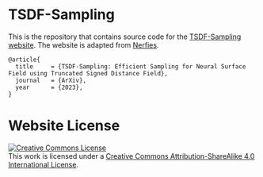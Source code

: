 # TSDF-Sampling

This is the repository that contains source code for the [TSDF-Sampling website](https://tsdf-sampling.github.io). The website is adapted from [Nerfies](https://nerfies.github.io/).

```
@article{
  title     = {TSDF-Sampling: Efficient Sampling for Neural Surface Field using Truncated Signed Distance Field},
  journal   = {ArXiv},
  year      = {2023},
}
```

# Website License
<a rel="license" href="http://creativecommons.org/licenses/by-sa/4.0/"><img alt="Creative Commons License" style="border-width:0" src="https://i.creativecommons.org/l/by-sa/4.0/88x31.png" /></a><br />This work is licensed under a <a rel="license" href="http://creativecommons.org/licenses/by-sa/4.0/">Creative Commons Attribution-ShareAlike 4.0 International License</a>.
